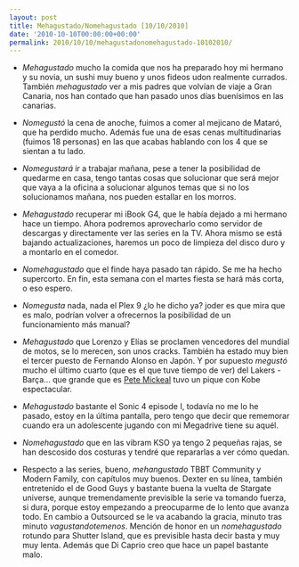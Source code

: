 ```yaml
---
layout: post
title: Mehagustado/Nomehagustado [10/10/2010]
date: '2010-10-10T00:00:00+00:00'
permalink: 2010/10/10/mehagustadonomehagustado-10102010/
---
```

- *Mehagustado* mucho la comida que nos ha preparado hoy mi hermano y su novia, un sushi muy bueno y unos fideos udon realmente currados. También *mehagustado* ver a mis padres que volvían de viaje a Gran Canaria, nos han contado que han pasado unos días buenísimos en las canarias.

- *Nomegustó* la cena de anoche, fuimos a comer al mejicano de Mataró, que ha perdido mucho. Además fue una de esas cenas multitudinarias (fuimos 18 personas) en las que acabas hablando con los 4 que se sientan a tu lado.

- *Nomegustará* ir a trabajar mañana, pese a tener la posibilidad de quedarme en casa, tengo tantas cosas que solucionar que será mejor que vaya a la oficina a solucionar algunos temas que si no los solucionamos mañana, nos pueden estallar en los morros.

- *Mehagustado* recuperar mi iBook G4, que le había dejado a mi hermano hace un tiempo. Ahora podremos aprovecharlo como servidor de descargas y directamente ver las series en la TV. Ahora mismo se está bajando actualizaciones, haremos un poco de limpieza del disco duro y a montarlo en el comedor.

- *Nomehagustado* que el finde haya pasado tan rápido. Se me ha hecho supercorto. En fin, esta semana con el martes fiesta se hará más corta, o eso espero.

- *Nomegusta* nada, nada el Plex 9 ¿lo he dicho ya? joder es que mira que es malo, podrían volver a ofrecernos la posibilidad de un funcionamiento más manual?

- *Mehagustado* que Lorenzo y Elías se proclamen vencedores del mundial de motos, se lo merecen, son unos cracks. También ha estado muy bien el tercer puesto de Fernando Alonso en Japón. Y por supuesto *megustó* mucho el último cuarto (que es el que tuve tiempo de ver) del Lakers - Barça... que grande que es [Pete Mickeal](http://es.wikipedia.org/wiki/Pete_Mickeal) tuvo un pique con Kobe espectacular.

- *Mehagustado* bastante el Sonic 4 episode I, todavía no me lo he pasado, estoy en la última pantalla, pero tengo que decir que rememorar cuando era un adolescente jugando con mi Megadrive tiene su aquél.

- *Nomehagustado* que en las vibram KSO ya tengo 2 pequeñas rajas, se han descosido dos costuras y tendré que repararlas a ver cómo quedan.

- Respecto a las series, bueno, *mehangustado* TBBT Community y Modern Family, con capítulos muy buenos. Dexter en su línea, también entretenido el de Good Guys y bastante buena la vuelta de Stargate universe, aunque tremendamente previsible la serie va tomando fuerza, si dura, porque estoy empezando a preocuparme de lo lento que avanza todo. En cambio a Outsourced se le va acabando la gracia, minuto tras minuto *vagustandotemenos*. Mención de honor en un *nomehagustado* rotundo para Shutter Island, que es previsible hasta decir basta y muy muy lenta. Además que Di Caprio creo que hace un papel bastante malo.
